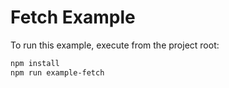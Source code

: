 # Fetch Example

To run this example, execute from the project root:

```bash
npm install
npm run example-fetch
```
